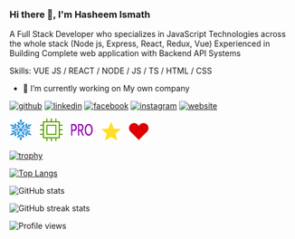 ### Hi there 👋, I'm Hasheem Ismath

A Full Stack Developer who specializes in JavaScript Technologies across the whole stack (Node js, Express, React, Redux, Vue) Experienced in Building Complete web application with Backend API Systems

Skills: VUE JS / REACT / NODE / JS / TS / HTML / CSS

- 🔭 I’m currently working on My own company 


[<img src='https://cdn.jsdelivr.net/npm/simple-icons@3.0.1/icons/github.svg' alt='github' height='40'>](https://github.com/hasheemismath)  [<img src='https://cdn.jsdelivr.net/npm/simple-icons@3.0.1/icons/linkedin.svg' alt='linkedin' height='40'>](https://www.linkedin.com/in/https://www.linkedin.com/in/hasheem-ismath-b81a651b1//)  [<img src='https://cdn.jsdelivr.net/npm/simple-icons@3.0.1/icons/facebook.svg' alt='facebook' height='40'>](https://www.facebook.com/https://www.facebook.com/)  [<img src='https://cdn.jsdelivr.net/npm/simple-icons@3.0.1/icons/instagram.svg' alt='instagram' height='40'>](https://www.instagram.com/https://www.instagram.com/hasheem_ismath//)  [<img src='https://cdn.jsdelivr.net/npm/simple-icons@3.0.1/icons/icloud.svg' alt='website' height='40'>](http://hasheem.cf/)  

<a href='https://archiveprogram.github.com/'><img src='https://raw.githubusercontent.com/acervenky/animated-github-badges/master/assets/acbadge.gif' width='40' height='40'></a> <a href='https://docs.github.com/en/developers'><img src='https://raw.githubusercontent.com/acervenky/animated-github-badges/master/assets/devbadge.gif' width='40' height='40'></a> <a href='https://github.com/pricing'><img src='https://raw.githubusercontent.com/acervenky/animated-github-badges/master/assets/pro.gif' width='40' height='40'></a> <a href='https://stars.github.com/'><img src='https://raw.githubusercontent.com/acervenky/animated-github-badges/master/assets/starbadge.gif' width='35' height='35'></a> <a href='https://docs.github.com/en/github/supporting-the-open-source-community-with-github-sponsors'><img src='https://raw.githubusercontent.com/acervenky/animated-github-badges/master/assets/sponsorbadge.gif' width='35' height='35'></a> 

[![trophy](https://github-profile-trophy.vercel.app/?username=hasheemismath)](https://github.com/ryo-ma/github-profile-trophy)

[![Top Langs](https://github-readme-stats.vercel.app/api/top-langs/?username=hasheemismath&layout=compact)](https://github.com/anuraghazra/github-readme-stats)

![GitHub stats](https://github-readme-stats.vercel.app/api?username=hasheemismath&show_icons=true&count_private=true&show_icons=true&theme=dracula)  

![GitHub streak stats](https://github-readme-streak-stats.herokuapp.com/?user=hasheemismath)  

![Profile views](https://gpvc.arturio.dev/hasheemismath)  
